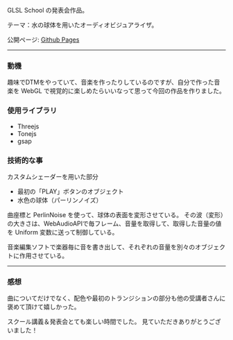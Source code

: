 GLSL School の発表会作品。

テーマ：水の球体を用いたオーディオビジュアライザ。

公開ページ: [Github Pages](https://hirokuniteruya.github.io/glsl_school_my_presentation/)

---
### 動機
趣味でDTMをやっていて、音楽を作ったりしているのですが、自分で作った音楽を WebGL で視覚的に楽しめたらいいなって思って今回の作品を作りました。

### 使用ライブラリ
- Threejs
- Tonejs
- gsap

### 技術的な事
カスタムシェーダーを用いた部分
- 最初の「PLAY」ボタンのオブジェクト
- 水色の球体（パーリンノイズ）

曲座標と PerlinNoise を使って、球体の表面を変形させている。
その波（変形）の大きさは、WebAudioAPIで毎フレーム、音量を取得して、取得した音量の値を Uniform 変数に送って制御している。

音楽編集ソフトで楽器毎に音を書き出して、それぞれの音量を別々のオブジェクトに作用させている。

---
### 感想
曲についてだけでなく、配色や最初のトランジションの部分も他の受講者さんに褒めて頂けて嬉しかった。

スクール講義＆発表会とても楽しい時間でした。
見ていただきありがとうございました！
